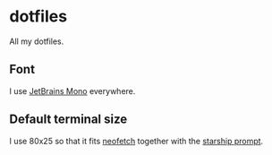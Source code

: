 # dotfiles

All my dotfiles.

## Font

I use [JetBrains Mono](https://www.jetbrains.com/lp/mono/) everywhere.

## Default terminal size

I use 80x25 so that it fits [neofetch](https://github.com/dylanaraps/neofetch) together with the [starship prompt](https://starship.rs/).
